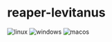 # reaper-levitanus

![linux](https://github.com/Levitanus/reaper-levitanus/actions/workflows/build-linux.yml/badge.svg)
![windows](https://github.com/Levitanus/reaper-levitanus/actions/workflows/build-windows.yml/badge.svg)
![macos](https://github.com/Levitanus/reaper-levitanus/actions/workflows/build-macos.yml/badge.svg)
